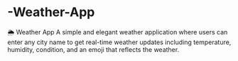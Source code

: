 # -Weather-App
🌦️ Weather App A simple and elegant weather application where users can enter any city name to get real-time weather updates including temperature, humidity, condition, and an emoji that reflects the weather.
